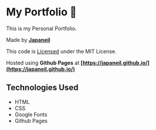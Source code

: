 # My Portfolio 📕
This is my Personal Portfolio.

Made by <b>[Japaneil](https://github.com/japaneil)</b>

This code is [Licensed](LICENSE) under the MIT License.

Hosted using <b>Github Pages</b> at <b>[https://japaneil.github.io/](https://japaneil.github.io/)</b>

## Technologies Used
- HTML
- CSS
- Google Fonts
- Github Pages
